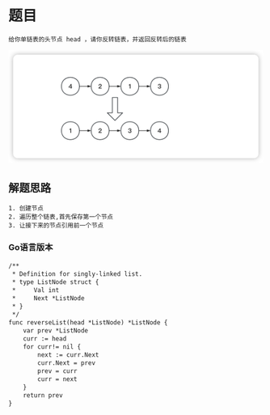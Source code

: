 <!--
 * @Date: 2023-03-09 15:32:39
 * @Author: Bruce
 * @Description: 
-->
# 题目

```
给你单链表的头节点 head ，请你反转链表，并返回反转后的链表
```

<img src="./../images/simple/206/206.png">

## 解题思路

```
1. 创建节点
2. 遍历整个链表,首先保存第一个节点
3. 让接下来的节点引用前一个节点
```

### **Go语言版本**

```
/**
 * Definition for singly-linked list.
 * type ListNode struct {
 *     Val int
 *     Next *ListNode
 * }
 */
func reverseList(head *ListNode) *ListNode {
    var prev *ListNode
    curr := head
    for curr!= nil {
        next := curr.Next
        curr.Next = prev
        prev = curr
        curr = next
    }
    return prev
}
```